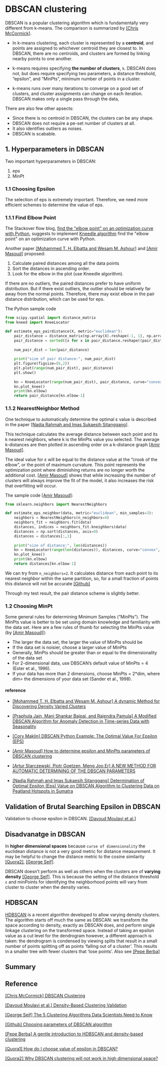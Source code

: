 
# DBSCAN clustering

DBSCAN is a popular clustering algorithm which is fundamentally very different from k-means. The comparison is summarized by [[Chris McCormick]][DBSCAN Clustering].

* In k-means clustering, each cluster is represented by a **centroid**, and points are assigned to whichever centroid they are closest to. In DBSCAN, there are no centroids, and clusters are formed by linking nearby points to one another.

* k-means requires specifying **the number of clusters**, `k`. DBSCAN does not, but does require specifying two parameters, a distance threshold, “epsilon”, and “MinPts”, minimum number of points in a cluster.

* k-means runs over many iterations to converge on a good set of clusters, and cluster assignments can change on each iteration. DBSCAN makes only a single pass through the data,

There are also few other apsects:

* Since there is no centroid in DBSCAN, the clusters can be any shape.
* DBSCAN does not require a pe-set number of clusters at all. 
* It also identifies outliers as noises.
* DBSCAN is scabable.


## 1. Hyperparameters in DBSCAN

Two important hyperparameters in DBSCAN:
1. eps
2. MinPt

### 1.1 Choosing Epsilon

The selection of eps is extremely important. Therefore, we need more efficient schemes to determine the value of eps.

### 1.1.1 Find Elbow Point

The Stackover flow blog, [find the "elbow point" on an optimization curve with Python](https://stackoverflow.com/questions/51762514/find-the-elbow-point-on-an-optimization-curve-with-python), suggests to implement [Kneedle algorithm](https://kneed.readthedocs.io/en/stable/parameters.html) find the "elbow point" on an optimization curve with Python. 

Another paper [[Mohammed T. H. Elbatta and Wesam M. Ashour]][A dynamic Method for Discovering Density Varied Clusters] and [[Amir Masoud]][How to determine epsilon and MinPts parameters of DBSCAN clustering] proposed:
 1. Calculate paired distances among all the data points
 2. Sort the distances in ascending order.
 2. Look for the elbow in the plot (use Kneedle algorithm).

If there are no outliers, the paired distances prefer to have uniform distribution. But if there exist outliers, the outlier should be relatively far away from the normal points. Therefore, there may exist elbow in the pair distance distribution, which can be used for eps.

The Python sample code
```Python
from scipy.spatial import distance_matrix
from kneed import KneeLocator

def estimate_eps_pairdistance(X, metric="euclidean"):    
    pair_distance = distance_matrix(np.array(X).reshape(-1, 1), np.array(X).reshape(-1, 1))
    pair_distance = sorted([x for x in pair_distance.reshape((pair_distance.size, ))])
    
    num_pair_dist = len(pair_distance)
    
    print("size of pair distance:", num_pair_dist)
    plt.figure(figsize=(8,2))
    plt.plot(range(num_pair_dist), pair_distance)
    plt.show()
    
    kn = KneeLocator(range(num_pair_dist), pair_distance, curve="convex", interp_method="polynomial", polynomial_degree=4, direction="increasing")
    kn.plot_knee()
    print(kn.elbow)
    return pair_distance[kn.elbow-1]
```

### 1.1.2 NearestNeighbor Method

One technique to automatically determine the optimal ε value is described in the paper [[Nadia Rahmah and Imas Sukaesih Sitanggang]][Determination of Optimal Epsilon (Eps) Value on DBSCAN Algorithm to Clustering Data on Peatland Hotspots in Sumatra]. 

This technique calculates the average distance between each point and its k nearest neighbors, where k is the MinPts value you selected. The average k-distances are then plotted in ascending order on a k-distance graph [[Amir Masoud]][How to determine epsilon and MinPts parameters of DBSCAN clustering].


The ideal value for ε will be equal to the distance value at the “crook of the elbow”, or the point of maximum curvature. This point represents the optimization point where diminishing returns are no longer worth the additional cost. [[Amir Masoud]][How to determine epsilon and MinPts parameters of DBSCAN clustering] shows that while increasing the number of clusters will always improve the fit of the model, it also increases the risk that overfitting will occur.

The sample code  [[Amir Masoud]][How to determine epsilon and MinPts parameters of DBSCAN clustering]:
```Python
from sklearn.neighbors import NearestNeighbors

def estimate_eps_neighbor(data, metric="euclidean", min_samples=3):
    neighbors = NearestNeighbors(n_neighbors=4)
    neighbors_fit = neighbors.fit(data)
    distances, indices = neighbors_fit.kneighbors(data)
    distances = np.sort(distances, axis=0)
    distances = distances[:,1]
    
    print("size of distance:", len(distances))
    kn = KneeLocator(range(len(distances)), distances, curve="convex", interp_method="polynomial", polynomial_degree=4, direction="increasing")
    kn.plot_knee()
    print(kn.elbow)
    return distances[kn.elbow-1] 
```

We can try from `n_neighbors=2`. It calculates distance from each point to its nearest neighbor within the same partition, so, for a small fraction of points this distance will not be accurate [[Github]][Choosing parameters of DBSCAN algorithm] 

Through my test result, the pair distance scheme is slightly better.

### 1.2 Choosing MinPt

Some general rules for determining Minimum Samples (“MinPts”). The MinPts value is better to be set using domain knowledge and familiarity with the data set. Here are a few rules of thumb for selecting the MinPts value (by [[Amir Masoud]][How to determine epsilon and MinPts parameters of DBSCAN clustering]]:

* The larger the data set, the larger the value of MinPts should be
* If the data set is noisier, choose a larger value of MinPts
* Generally, MinPts should be greater than or equal to the dimensionality of the data set
* For 2-dimensional data, use DBSCAN’s default value of MinPts = 4 (Ester et al., 1996).
* If your data has more than 2 dimensions, choose MinPts = 2*dim, where dim= the dimensions of your data set (Sander et al., 1998).

#### reference

* [A dynamic Method for Discovering Density Varied Clusters]: https://www.researchgate.net/publication/256706346_A_dynamic_Method_for_Discovering_Density_Varied_Clusters
[[Mohammed T. H. Elbatta and Wesam M. Ashour] A dynamic Method for Discovering Density Varied Clusters](https://www.researchgate.net/publication/256706346_A_dynamic_Method_for_Discovering_Density_Varied_Clusters)


* [A Modified DBSCAN Algorithm for Anomaly Detection in Time-series Data with Seasonality]: https://iajit.org/portal/images/Year2022/No.1/19023.pdf
[[Praphula Jain, Mani Shankar Bajpai, and Rajendra Pamula] A Modified DBSCAN Algorithm for Anomaly Detection in Time-series Data with Seasonality](https://iajit.org/portal/images/Year2022/No.1/19023.pdf)


* [DBSCAN Python Example: The Optimal Value For Epsilon (EPS)]: https://towardsdatascience.com/machine-learning-clustering-dbscan-determine-the-optimal-value-for-epsilon-eps-python-example-3100091cfbc
[[Cory Maklin] DBSCAN Python Example: The Optimal Value For Epsilon (EPS)](https://towardsdatascience.com/machine-learning-clustering-dbscan-determine-the-optimal-value-for-epsilon-eps-python-example-3100091cfbc)

* [How to determine epsilon and MinPts parameters of DBSCAN clustering]: http://www.sefidian.com/2020/12/18/how-to-determine-epsilon-and-minpts-parameters-of-dbscan-clustering/
[[Amir Masoud] How to determine epsilon and MinPts parameters of DBSCAN clustering](http://www.sefidian.com/2020/12/18/how-to-determine-epsilon-and-minpts-parameters-of-dbscan-clustering/)

* [A NEW METHOD FOR AUTOMATIC DETERMINING OF THE DBSCAN PARAMETERS]: https://sciendo.com/pdf/10.2478/jaiscr-2020-0014
[[Artur Starczewski, Piotr Goetzen, Meng Joo Er] A NEW METHOD FOR AUTOMATIC DETERMINING OF THE DBSCAN PARAMETERS](https://sciendo.com/pdf/10.2478/jaiscr-2020-0014)

* [Determination of Optimal Epsilon (Eps) Value on DBSCAN Algorithm to Clustering Data on Peatland Hotspots in Sumatra]: https://iopscience.iop.org/article/10.1088/1755-1315/31/1/012012/pdf
[[Nadia Rahmah and Imas Sukaesih Sitanggang] Determination of Optimal Epsilon (Eps) Value on DBSCAN Algorithm to Clustering Data on Peatland Hotspots in Sumatra](https://iopscience.iop.org/article/10.1088/1755-1315/31/1/012012/pdf)




## Validation of Brutal Searching Epsilon in DBSCAN

Validation to choose epsilon in DBSCAN. [[Davoud Moulavi et al.]][Density-Based Clustering Validation]


   
## Disadvanatge in DBSCAN

In **higher dimensional spaces** because  `curse of dimensionality`  the euclidean distance is not a very good metric for distance measurement. It may be helpful to change the distance metric to the cosine similarity [[Quora2]][Why DBSCAN clustering will not work in high dimensional space?], [[George Seif]][The 5 Clustering Algorithms Data Scientists Need to Know].

DBSCAN doesn’t perform as well as others when the clusters are of **varying density** [[George Seif]][The 5 Clustering Algorithms Data Scientists Need to Know]. This is because the setting of the distance threshold `ε` and minPoints for identifying the neighborhood points will vary from cluster to cluster when the density varies.

## HDBSCAN

[HDBSCAN](https://hdbscan.readthedocs.io/en/latest/comparing_clustering_algorithms.html#hdbscan) is a recent algorithm developed to allow varying density clusters. The algorithm starts off much the same as DBSCAN: we transform the space according to density, exactly as DBSCAN does, and perform single linkage clustering on the transformed space. Instead of taking an epsilon value as a cut level for the dendrogram however, a different approach is taken: the dendrogram is condensed by viewing splits that result in a small number of points splitting off as points ‘falling out of a cluster’. This results in a smaller tree with fewer clusters that ‘lose points’. Also see [[Pepe Berba]][A gentle introduction to HDBSCAN and density-based clustering]


## Summary












## Reference


[DBSCAN Clustering]:http://mccormickml.com/2016/11/08/dbscan-clustering/
[[Chris McCormick] DBSCAN Clustering](http://mccormickml.com/2016/11/08/dbscan-clustering/)


[Density-Based Clustering Validation]: http://www.dbs.ifi.lmu.de/~zimek/publications/SDM2014/DBCV.pdf
[[Davoud Moulavi et al.] Density-Based Clustering Validation](http://www.dbs.ifi.lmu.de/~zimek/publications/SDM2014/DBCV.pdf)


[The 5 Clustering Algorithms Data Scientists Need to Know]:https://towardsdatascience.com/the-5-clustering-algorithms-data-scientists-need-to-know-a36d136ef68
[[George Seif] The 5 Clustering Algorithms Data Scientists Need to Know](https://towardsdatascience.com/the-5-clustering-algorithms-data-scientists-need-to-know-a36d136ef68)


[Choosing parameters of DBSCAN algorithm]: https://github.com/alitouka/spark_dbscan/wiki/Choosing-parameters-of-DBSCAN-algorithm
[[Github] Choosing parameters of DBSCAN algorithm](https://github.com/alitouka/spark_dbscan/wiki/Choosing-parameters-of-DBSCAN-algorithm)




[A gentle introduction to HDBSCAN and density-based clustering]:https://towardsdatascience.com/a-gentle-introduction-to-hdbscan-and-density-based-clustering-5fd79329c1e8
[[Pepe Berba] A gentle introduction to HDBSCAN and density-based clustering](https://towardsdatascience.com/a-gentle-introduction-to-hdbscan-and-density-based-clustering-5fd79329c1e8)

[How do I choose value of epsilon in DBSCAN?]: https://www.quora.com/How-do-I-choose-value-of-epsilon-in-DBSCAN
[[Quora1] How do I choose value of epsilon in DBSCAN?](https://www.quora.com/How-do-I-choose-value-of-epsilon-in-DBSCAN)


[Why DBSCAN clustering will not work in high dimensional space?]: https://www.quora.com/Why-DBSCAN-clustering-will-not-work-in-high-dimensional-space
[[Quora2] Why DBSCAN clustering will not work in high dimensional space?](https://www.quora.com/Why-DBSCAN-clustering-will-not-work-in-high-dimensional-space)




